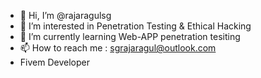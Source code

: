 - 👋 Hi, I’m @rajaragulsg
- 👀 I’m interested in Penetration Testing & Ethical Hacking
- 🌱 I’m currently learning Web-APP penetration tesiting
- 📫 How to reach me : sgrajaragul@outlook.com
- Fivem Developer

<!---
sgrajaragul/sgrajaragul is a ✨ special ✨ repository because its `README.md` (this file) appears on your GitHub profile.
You can click the Preview link to take a look at your changes.
--->
